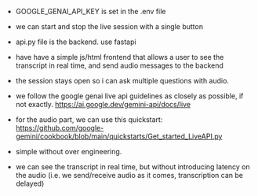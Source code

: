 - GOOGLE_GENAI_API_KEY is set in the .env file
- we can start and stop the live session with a single button
- api.py file is the backend. use fastapi
- have have a simple js/html frontend that allows a user to see the transcript in real time, and send audio messages to the backend
- the session stays open so i can ask multiple questions with audio.

- we follow the google genai live api guidelines as closely as possible, if not exactly. https://ai.google.dev/gemini-api/docs/live
- for the audio part, we can use this quickstart: https://github.com/google-gemini/cookbook/blob/main/quickstarts/Get_started_LiveAPI.py

- simple without over engineering.

- we can see the transcript in real time, but without introducing latency on the audio (i.e. we send/receive audio as it comes, transcription can be delayed)